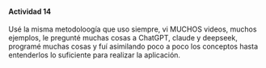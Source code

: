 #### Actividad 14

Usé la misma metodoloogía que uso siempre, vi MUCHOS videos, muchos ejemplos, le pregunté muchas cosas a ChatGPT, claude y deepseek, programé muchas cosas y fuí asimilando poco a poco los conceptos hasta entenderlos lo suficiente para realizar la aplicación.